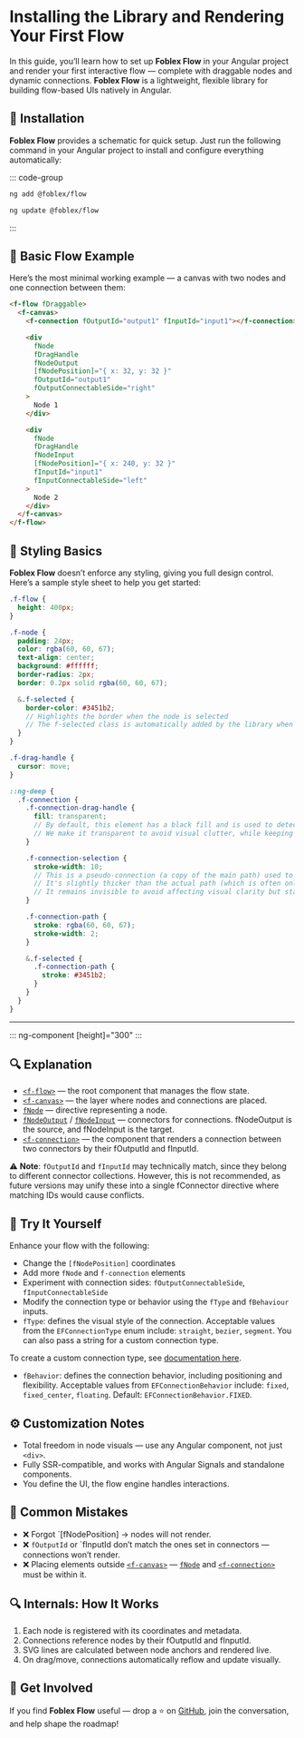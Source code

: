 ﻿# Installing the Library and Rendering Your First Flow

In this guide, you’ll learn how to set up **Foblex Flow** in your Angular project and render your first interactive flow — complete with draggable nodes and dynamic connections. **Foblex Flow** is a lightweight, flexible library for building flow-based UIs natively in Angular.

## 🚀 Installation

**Foblex Flow** provides a schematic for quick setup. Just run the following command in your Angular project to install and configure everything automatically:

::: code-group

```bash [install]
ng add @foblex/flow
```

```bash [update]
ng update @foblex/flow
```

:::

## 🔧 Basic Flow Example

Here’s the most minimal working example — a canvas with two nodes and one connection between them:

```html
<f-flow fDraggable>
  <f-canvas>
    <f-connection fOutputId="output1" fInputId="input1"></f-connection>

    <div
      fNode
      fDragHandle
      fNodeOutput
      [fNodePosition]="{ x: 32, y: 32 }"
      fOutputId="output1"
      fOutputConnectableSide="right"
    >
      Node 1
    </div>

    <div
      fNode
      fDragHandle
      fNodeInput
      [fNodePosition]="{ x: 240, y: 32 }"
      fInputId="input1"
      fInputConnectableSide="left"
    >
      Node 2
    </div>
  </f-canvas>
</f-flow>
```

## 🎨 Styling Basics

**Foblex Flow** doesn’t enforce any styling, giving you full design control. Here’s a sample style sheet to help you get started:

```scss
.f-flow {
  height: 400px;
}

.f-node {
  padding: 24px;
  color: rgba(60, 60, 67);
  text-align: center;
  background: #ffffff;
  border-radius: 2px;
  border: 0.2px solid rgba(60, 60, 67);

  &.f-selected {
    border-color: #3451b2;
    // Highlights the border when the node is selected
    // The f-selected class is automatically added by the library when a node or connection is selected.
  }
}

.f-drag-handle {
  cursor: move;
}

::ng-deep {
  .f-connection {
    .f-connection-drag-handle {
      fill: transparent;
      // By default, this element has a black fill and is used to detect the start of dragging (e.g., onmousedown).
      // We make it transparent to avoid visual clutter, while keeping it functional.
    }

    .f-connection-selection {
      stroke-width: 10;
      // This is a pseudo-connection (a copy of the main path) used to make it easier to select the connection.
      // It's slightly thicker than the actual path (which is often only 1px), making it easier to interact with.
      // It remains invisible to avoid affecting visual clarity but stays active for user interaction.
    }

    .f-connection-path {
      stroke: rgba(60, 60, 67);
      stroke-width: 2;
    }

    &.f-selected {
      .f-connection-path {
        stroke: #3451b2;
      }
    }
  }
}
```
---
::: ng-component <draggable-flow></draggable-flow> [height]="300"
:::
## 🔍 Explanation

- [`<f-flow>`](f-flow-component) — the root component that manages the flow state.
- [`<f-canvas>`](f-canvas-component) — the layer where nodes and connections are placed.
- [`fNode`](f-node-directive) — directive representing a node.
- [`fNodeOutput`](f-node-output-directive) / [`fNodeInput`](f-node-input-directive) — connectors for connections. fNodeOutput is the source, and fNodeInput is the target.
- [`<f-connection>`](f-connection-component) — the component that renders a connection between two connectors by their fOutputId and fInputId.

⚠️ **Note**: `fOutputId` and `fInputId` may technically match, since they belong to different connector collections. However, this is not recommended, as future versions may unify these into a single fConnector directive where matching IDs would cause conflicts.

## 🧪 Try It Yourself

Enhance your flow with the following:

- Change the `[fNodePosition]` coordinates
- Add more `fNode` and `f-connection` elements
- Experiment with connection sides: `fOutputConnectableSide`, `fInputConnectableSide`
- Modify the connection type or behavior using the `fType` and `fBehaviour` inputs.
- `fType`: defines the visual style of the connection. Acceptable values from the `EFConnectionType` enum include: `straight`, `bezier`, `segment`. You can also pass a string for a custom connection type.

To create a custom connection type, see [documentation here](./examples/custom-connection-type).

- `fBehavior`: defines the connection behavior, including positioning and flexibility. Acceptable values from `EFConnectionBehavior` include: `fixed`, `fixed_center`, `floating`. Default: `EFConnectionBehavior.FIXED`.

## ⚙️ Customization Notes

- Total freedom in node visuals — use any Angular component, not just `<div>`.
- Fully SSR-compatible, and works with Angular Signals and standalone components.
- You define the UI, the flow engine handles interactions.

## 🐞 Common Mistakes

- ❌ Forgot `[fNodePosition] → nodes will not render.
- ❌ `fOutputId` or `fInputId don’t match the ones set in connectors — connections won’t render.
- ❌ Placing elements outside [`<f-canvas>`](f-canvas-component) — [`fNode`](f-node-directive) and [`<f-connection>`](f-connection-component) must be within it.

## 🔍 Internals: How It Works

1. Each node is registered with its coordinates and metadata.
2. Connections reference nodes by their fOutputId and fInputId.
3. SVG lines are calculated between node anchors and rendered live.
4. On drag/move, connections automatically reflow and update visually.

## 🙌 Get Involved

If you find **Foblex Flow** useful — drop a ⭐ on [GitHub](https://github.com/Foblex/f-flow), join the conversation, and help shape the roadmap!

